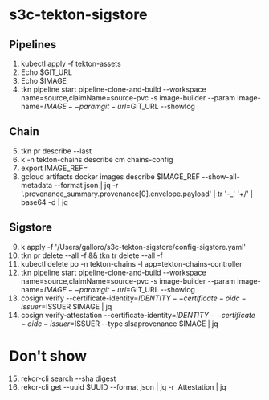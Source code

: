 # s3c-tekton-sigstore

## Pipelines
1. kubectl apply -f tekton-assets
2. Echo $GIT_URL
3. Echo $IMAGE
4. tkn pipeline start pipeline-clone-and-build --workspace name=source,claimName=source-pvc -s image-builder  --param image-name=$IMAGE --param git-url=$GIT_URL  --showlog

## Chain
5. tkn pr describe --last 
6. k -n tekton-chains describe cm chains-config 
7. export IMAGE_REF=
8. gcloud artifacts docker images describe $IMAGE_REF --show-all-metadata --format json | jq -r '.provenance_summary.provenance[0].envelope.payload' | tr '\-_' '+/' | base64 -d | jq

## Sigstore
9. k apply -f '/Users/galloro/s3c-tekton-sigstore/config-sigstore.yaml'
10. tkn pr delete --all -f && tkn tr delete --all -f
11. kubectl delete po -n tekton-chains -l app=tekton-chains-controller
12. tkn pipeline start pipeline-clone-and-build --workspace name=source,claimName=source-pvc -s image-builder  --param image-name=$IMAGE --param git-url=$GIT_URL  --showlog
13. cosign verify --certificate-identity=$IDENTITY --certificate-oidc-issuer=$ISSUER $IMAGE | jq
14. cosign verify-attestation --certificate-identity=$IDENTITY --certificate-oidc-issuer=$ISSUER --type slsaprovenance $IMAGE | jq



# Don't show
15. rekor-cli search --sha digest
16. rekor-cli get --uuid $UUID --format json | jq -r .Attestation | jq
